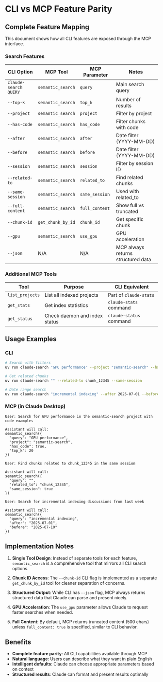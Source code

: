 # CLI vs MCP Feature Parity

## Complete Feature Mapping

This document shows how all CLI features are exposed through the MCP interface.

### Search Features

| CLI Option | MCP Tool | MCP Parameter | Notes |
|------------|----------|---------------|-------|
| `claude-search QUERY` | `semantic_search` | `query` | Main search query |
| `--top-k` | `semantic_search` | `top_k` | Number of results |
| `--project` | `semantic_search` | `project` | Filter by project |
| `--has-code` | `semantic_search` | `has_code` | Filter chunks with code |
| `--after` | `semantic_search` | `after` | Date filter (YYYY-MM-DD) |
| `--before` | `semantic_search` | `before` | Date filter (YYYY-MM-DD) |
| `--session` | `semantic_search` | `session` | Filter by session ID |
| `--related-to` | `semantic_search` | `related_to` | Find related chunks |
| `--same-session` | `semantic_search` | `same_session` | Used with related_to |
| `--full-content` | `semantic_search` | `full_content` | Show full vs truncated |
| `--chunk-id` | `get_chunk_by_id` | `chunk_id` | Get specific chunk |
| `--gpu` | `semantic_search` | `use_gpu` | GPU acceleration |
| `--json` | N/A | N/A | MCP always returns structured data |

### Additional MCP Tools

| Tool | Purpose | CLI Equivalent |
|------|---------|----------------|
| `list_projects` | List all indexed projects | Part of `claude-stats` |
| `get_stats` | Get index statistics | `claude-stats` command |
| `get_status` | Check daemon and index status | `claude-status` command |

## Usage Examples

### CLI
```bash
# Search with filters
uv run claude-search "GPU performance" --project "semantic-search" --has-code --top-k 5

# Get related chunks
uv run claude-search "" --related-to chunk_12345 --same-session

# Date range search
uv run claude-search "incremental indexing" --after 2025-07-01 --before 2025-07-10
```

### MCP (in Claude Desktop)
```
User: Search for GPU performance in the semantic-search project with code examples

Assistant will call:
semantic_search({
  "query": "GPU performance",
  "project": "semantic-search",
  "has_code": true,
  "top_k": 20
})
```

```
User: Find chunks related to chunk_12345 in the same session

Assistant will call:
semantic_search({
  "query": "",
  "related_to": "chunk_12345",
  "same_session": true
})
```

```
User: Search for incremental indexing discussions from last week

Assistant will call:
semantic_search({
  "query": "incremental indexing",
  "after": "2025-07-01",
  "before": "2025-07-10"
})
```

## Implementation Notes

1. **Single Tool Design**: Instead of separate tools for each feature, `semantic_search` is a comprehensive tool that mirrors all CLI search options.

2. **Chunk ID Access**: The `--chunk-id` CLI flag is implemented as a separate `get_chunk_by_id` tool for cleaner separation of concerns.

3. **Structured Output**: While CLI has `--json` flag, MCP always returns structured data that Claude can parse and present nicely.

4. **GPU Acceleration**: The `use_gpu` parameter allows Claude to request faster searches when needed.

5. **Full Content**: By default, MCP returns truncated content (500 chars) unless `full_content: true` is specified, similar to CLI behavior.

## Benefits

- **Complete feature parity**: All CLI capabilities available through MCP
- **Natural language**: Users can describe what they want in plain English
- **Intelligent defaults**: Claude can choose appropriate parameters based on context
- **Structured results**: Claude can format and present results optimally